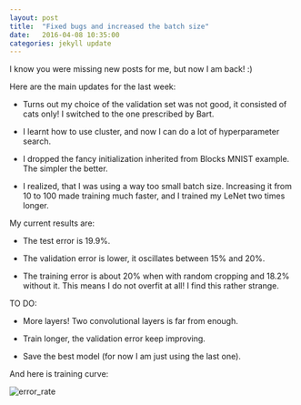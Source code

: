 ```yaml
---
layout: post
title:  "Fixed bugs and increased the batch size"
date:   2016-04-08 10:35:00
categories: jekyll update
---
```


I know you were missing new posts for me, but now I am back! :)

Here are the main updates for the last week:

- Turns out my choice of the validation set was not good, it consisted of cats only!
  I switched to the one prescribed by Bart.

- I learnt how to use cluster, and now I can do a lot of hyperparameter search. 

- I dropped the fancy initialization inherited from Blocks MNIST example. The simpler the better.

- I realized, that I was using a way too small batch size. Increasing it from 10 to 100 made 
  training much faster, and I trained my LeNet two times longer.

My current results are: 

- The test error is 19.9%.

- The validation error is lower, it oscillates between 15% and 20%.

- The training error is about 20% when with random cropping and 18.2% without it. This means
  I do not overfit at all! I find this rather strange.

TO DO:

- More layers! Two convolutional layers is far from enough. 

- Train longer, the validation error keep improving.

- Save the best model (for now I am just using the last one).

And here is training curve:

![error_rate]({{site.baseurl}}/downloads/lenet_bs100.png)
